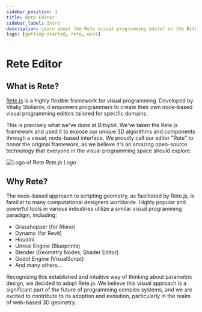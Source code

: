 ```yaml
---
sidebar_position: 1
title: Rete Editor
sidebar_label: Intro
description: Learn about the Rete visual programming editor on the Bitbybit platform, its origins from Rete.js, and why we chose this approach for computational design.
tags: [getting-started, rete, occt]
---
```


# Rete Editor

## What is Rete?

<a href="https://retejs.org/" target="_blank" rel="noopener noreferrer">Rete.js</a> is a highly flexible framework for visual programming. Developed by Vitaliy Stoliarov, it empowers programmers to create their own node-based visual programming editors tailored for specific domains.

This is precisely what we've done at Bitbybit. We've taken the Rete.js framework and used it to expose our unique 3D algorithms and components through a visual, node-based interface. We proudly call our editor "Rete" to honor the original framework, as we believe it's an amazing open-source technology that everyone in the visual programming space should explore.

![Logo of Rete](https://ik.imagekit.io/bitbybit/app/assets/start/rete/rete-logo.png)
*Rete.js Logo*

## Why Rete?

The node-based approach to scripting geometry, as facilitated by Rete.js, is familiar to many computational designers worldwide. Highly popular and powerful tools in various industries utilize a similar visual programming paradigm, including:

*   Grasshopper (for Rhino)
*   Dynamo (for Revit)
*   Houdini
*   Unreal Engine (Blueprints)
*   Blender (Geometry Nodes, Shader Editor)
*   Godot Engine (VisualScript)
*   And many others...

Recognizing this established and intuitive way of thinking about parametric design, we decided to adopt Rete.js. We believe this visual approach is a significant part of the future of programming complex systems, and we are excited to contribute to its adoption and evolution, particularly in the realm of web-based 3D geometry.